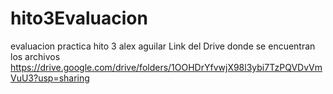 # hito3Evaluacion
evaluacion practica hito 3 alex aguilar
Link del Drive donde se encuentran los archivos 
https://drive.google.com/drive/folders/1OOHDrYfvwjX98l3ybi7TzPQVDvVmVuU3?usp=sharing
